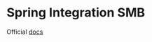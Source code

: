 # Spring Integration SMB

Official [docs](https://docs.spring.io/spring-integration/docs/current/reference/html/smb.html)